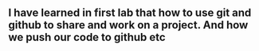 ## I have learned in first lab that how to use git and github to share and work on a project. And how we push our code to github etc